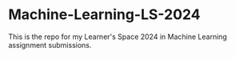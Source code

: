 # Machine-Learning-LS-2024
This is the repo for my Learner's Space 2024 in Machine Learning assignment submissions.
